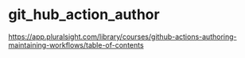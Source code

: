 # git_hub_action_author
https://app.pluralsight.com/library/courses/github-actions-authoring-maintaining-workflows/table-of-contents
